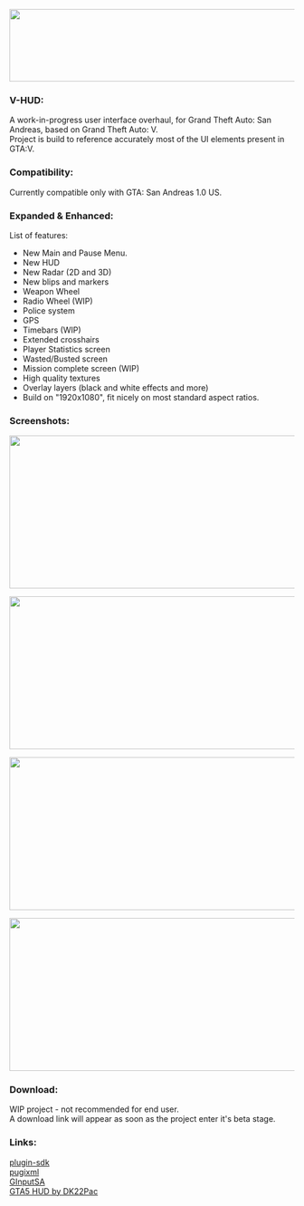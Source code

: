 <p align="center"><img src="https://i.imgur.com/Gp5g7l2.png" width="512" height="128"></p>


### V-HUD:
A work-in-progress user interface overhaul, for Grand Theft Auto: San Andreas, based on Grand Theft Auto: V.\
Project is build to reference accurately most of the UI elements present in GTA:V.

### Compatibility:
Currently compatible only with GTA: San Andreas 1.0 US.

### Expanded & Enhanced:
List of features:
* New Main and Pause Menu.
* New HUD
* New Radar (2D and 3D)
* New blips and markers
* Weapon Wheel
* Radio Wheel (WIP)
* Police system
* GPS
* Timebars (WIP)
* Extended crosshairs
* Player Statistics screen
* Wasted/Busted screen
* Mission complete screen (WIP)
* High quality textures
* Overlay layers (black and white effects and more)
* Build on "1920x1080", fit nicely on most standard aspect ratios.

### Screenshots:
<p align="center"><img src="https://i.imgur.com/V480WnS.png" width="640" height="270"></p>
<p align="center"><img src="https://i.imgur.com/ZVtSWFMl.png" width="640" height="270"></p>
<p align="center"><img src="https://i.imgur.com/FTkcThIl.png" width="640" height="270"></p>
<p align="center"><img src="https://i.imgur.com/4KOVuoWl.png" width="640" height="270"></p>

### Download:
WIP project - not recommended for end user. \
A download link will appear as soon as the project enter it's beta stage.

### Links:
[plugin-sdk](https://github.com/DK22Pac/plugin-sdk)\
[pugixml](https://github.com/zeux/pugixml)\
[GInputSA](https://gtaforums.com/topic/562765-ginput/)\
[GTA5 HUD by DK22Pac](https://gtaforums.com/topic/652697-gta5-hud-by-dk22pac/)

